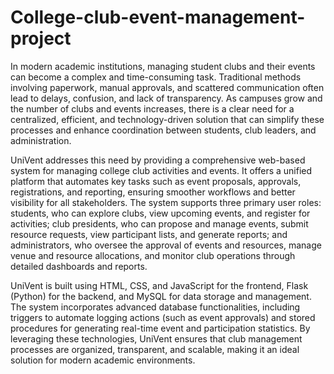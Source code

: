 # College-club-event-management-project

In modern academic institutions, managing student clubs and their events can become a complex and time-consuming task. Traditional methods involving paperwork, manual approvals, and scattered communication often lead to delays, confusion, and lack of transparency. As campuses grow and the number of clubs and events increases, there is a clear need for a centralized, efficient, and technology-driven solution that can simplify these processes and enhance coordination between students, club leaders, and administration.

UniVent addresses this need by providing a comprehensive web-based system for managing college club activities and events. It offers a unified platform that automates key tasks such as event proposals, approvals, registrations, and reporting, ensuring smoother workflows and better visibility for all stakeholders. The system supports three primary user roles: students, who can explore clubs, view upcoming events, and register for activities; club presidents, who can propose and manage events, submit resource requests, view participant lists, and generate reports; and administrators, who oversee the approval of events and resources, manage venue and resource allocations, and monitor club operations through detailed dashboards and reports.

UniVent is built using HTML, CSS, and JavaScript for the frontend, Flask (Python) for the backend, and MySQL for data storage and management. The system incorporates advanced database functionalities, including triggers to automate logging actions (such as event approvals) and stored procedures for generating real-time event and participation statistics. By leveraging these technologies, UniVent ensures that club management processes are organized, transparent, and scalable, making it an ideal solution for modern academic environments.
